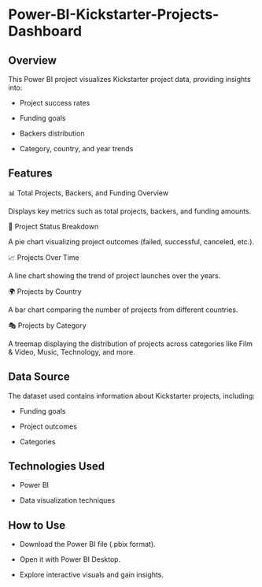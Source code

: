 # Power-BI-Kickstarter-Projects-Dashboard

## Overview

This Power BI project visualizes Kickstarter project data, providing insights into:

- Project success rates

- Funding goals

- Backers distribution

- Category, country, and year trends

## Features

📊 Total Projects, Backers, and Funding Overview

Displays key metrics such as total projects, backers, and funding amounts.

🥇 Project Status Breakdown

A pie chart visualizing project outcomes (failed, successful, canceled, etc.).

📈 Projects Over Time

A line chart showing the trend of project launches over the years.

🌍 Projects by Country

A bar chart comparing the number of projects from different countries.

🎭 Projects by Category

A treemap displaying the distribution of projects across categories like Film & Video, Music, Technology, and more.

## Data Source

The dataset used contains information about Kickstarter projects, including:

- Funding goals

- Project outcomes

- Categories

## Technologies Used

- Power BI

- Data visualization techniques

## How to Use

- Download the Power BI file (.pbix format).

- Open it with Power BI Desktop.

- Explore interactive visuals and gain insights.
